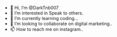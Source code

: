 - 👋 Hi, I’m @DarkTnb007
- 👀 I’m interested in Speak to others.
- 🌱 I’m currently learning coding...
- 💞️ I’m looking to collaborate on digital marketing..
- 📫 How to reach me on instagram..

<!---
DarkTnb007/DarkTnb007 is a ✨ special ✨ repository because its `README.md` (this file) appears on your GitHub profile.
You can click the Preview link to take a look at your changes.
--->
